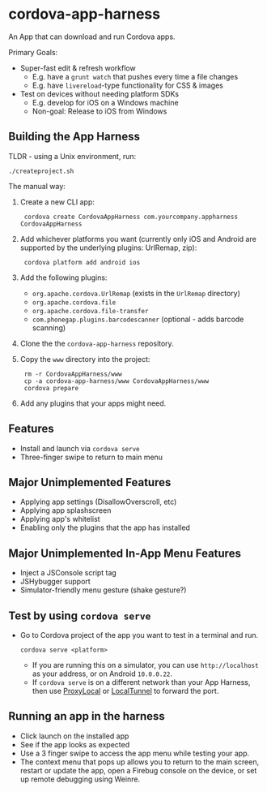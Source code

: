 cordova-app-harness
===================

An App that can download and run Cordova apps.

Primary Goals:
* Super-fast edit &amp; refresh workflow
  * E.g. have a `grunt watch` that pushes every time a file changes
  * E.g. have `livereload`-type functionality for CSS & images
* Test on devices without needing platform SDKs
  * E.g. develop for iOS on a Windows machine
  * Non-goal: Release to iOS from Windows

## Building the App Harness

TLDR - using a Unix environment, run:

    ./createproject.sh

The manual way:

1. Create a new CLI app:

        cordova create CordovaAppHarness com.yourcompany.appharness CordovaAppHarness

1. Add whichever platforms you want (currently only iOS and Android are supported by the underlying plugins: UrlRemap, zip):

        cordova platform add android ios

1. Add the following plugins:

    * `org.apache.cordova.UrlRemap` (exists in the `UrlRemap` directory)
    * `org.apache.cordova.file`
    * `org.apache.cordova.file-transfer`
    * `com.phonegap.plugins.barcodescanner` (optional - adds barcode scanning)

1. Clone the the `cordova-app-harness` repository.
1. Copy the `www` directory into the project:

        rm -r CordovaAppHarness/www
        cp -a cordova-app-harness/www CordovaAppHarness/www
        cordova prepare

1. Add any plugins that your apps might need.

## Features
* Install and launch via `cordova serve`
* Three-finger swipe to return to main menu

## Major Unimplemented Features
* Applying app settings (DisallowOverscroll, etc)
* Applying app splashscreen
* Applying app's whitelist
* Enabling only the plugins that the app has installed

## Major Unimplemented In-App Menu Features
* Inject a JSConsole script tag
* JSHybugger support
* Simulator-friendly menu gesture (shake gesture?)

## Test by using `cordova serve`
* Go to Cordova project of the app you want to test in a terminal and run.

      cordova serve <platform>

  * If you are running this on a simulator, you can use `http://localhost` as your address, or on Android `10.0.0.22`.
  * If `cordova serve` is on a different network than your App Harness, then use [ProxyLocal](http://proxylocal.com/) or [LocalTunnel](http://progrium.com/localtunnel/) to forward the port.

## Running an app in the harness
* Click launch on the installed app
* See if the app looks as expected
* Use a 3 finger swipe to access the app menu while testing your app.
* The context menu that pops up allows you to return to the main screen, restart or update the app, open a Firebug console on the device, or set up remote debugging using Weinre.
